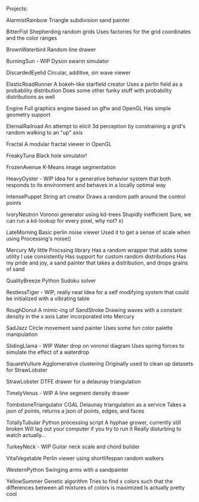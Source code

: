 Projects:

AlarmistRainbow
    Triangle subdivision sand painter

BitterFist
    Shepherding random grids
    Uses factories for the grid coordinates and the color ranges

BrownWaterbird
    Random line drawer

BurningSun - WIP
    Dyson swarm simulator

DiscardedEyelid
    Circular, additive, sin wave viewer

ElasticRoadRunner
    A bokeh-like starfield creator
    Uses a perlin field as a probability distribution
    Does some other funky stuff with probability distributions as well

Engine
    Full graphics engine based on glfw and OpenGL
    Has simple geometry support

EternalRailroad
    An attempt to elicit 3d perception by constraining a grid's random walking to an "up" axis

Fractal
    A modular fractal viewer in OpenGL

FreakyTuna
    Black hole simulator!

FrozenAvenue
    K-Means image segmentation

HeavyOyster - WIP
    Idea for a generative behavior system that both responds to its environment and behaves in a locally optimal way

IntensePuppet
    String art creator
    Draws a random path around the control points

IvoryNeutron
    Voronoi generator using kd-trees
    Stupidly inefficient
    Sure, we can run a kd-lookup for every pixel, why not? x)

LateMorning
    Basic perlin noise viewer
    Used it to get a sense of scale when using Processing's noise()

Mercury
    My little Procssing library
    Has a random wrapper that adds some utility I use consistently
    Has support for custom random distributions
    Has my pride and joy, a sand painter that takes a distribution, and drops grains of sand

QualityBreeze
    Python Sudoku solver

RestlessTiger - WIP, really neat
    Idea for a self modifying system that could be initialized with a vibrating table

RoughDonut
    A mimic-ing of SandStroke
    Drawing waves with a constant density in the x axis
    Later incorporated into Mercury

SadJazz
    Circle movement sand painter
    Uses some fun color palette manipulation

SlidingLlama - WIP
    Water drop on voronoi diagram
    Uses spring forces to simulate the effect of a waterdrop

SquareVulture
    Agglomerative clustering
    Originally used to clean up datasets for StrawLobster

StrawLobster
    DTFE drawer for a delaunay triangulation

TimelyVenus - WIP
    A line segment density drawer

TombstoneTriangulator
    CGAL Delaunay triangulation as a service
    Takes a json of points, returns a json of points, edges, and faces

TotallyTubular
    Python processing script
    A hyphae grower, currently still broken
    Will lag out your computer if you try to run it
    Really disturbing to watch actually...

TurkeyNeck - WIP
    Guitar neck scale and chord builder

VitalVegetable
    Perlin viewer using shortlifespan random walkers

WesternPython
    Swinging arms with a sandpainter

YellowSummer
    Genetic algorithm
    Tries to find x colors such that the differences between all mixtures of colors is maximized
    Is actually pretty cool
